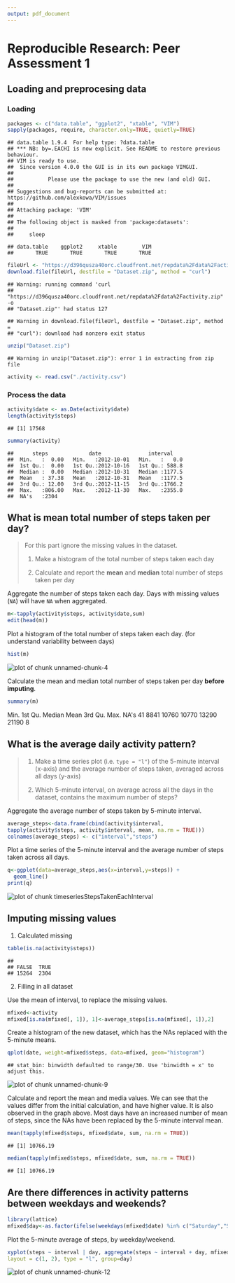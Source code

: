```yaml
---
output: pdf_document
---
```

# Reproducible Research: Peer Assessment 1


## Loading and preprocesing data

### Loading


```r
packages <- c("data.table", "ggplot2", "xtable", "VIM")
sapply(packages, require, character.only=TRUE, quietly=TRUE)
```

```
## data.table 1.9.4  For help type: ?data.table
## *** NB: by=.EACHI is now explicit. See README to restore previous behaviour.
## VIM is ready to use. 
##  Since version 4.0.0 the GUI is in its own package VIMGUI.
## 
##           Please use the package to use the new (and old) GUI.
## 
## Suggestions and bug-reports can be submitted at: https://github.com/alexkowa/VIM/issues
## 
## Attaching package: 'VIM'
## 
## The following object is masked from 'package:datasets':
## 
##     sleep
```

```
## data.table    ggplot2     xtable        VIM 
##       TRUE       TRUE       TRUE       TRUE
```

```r
fileUrl <- "https://d396qusza40orc.cloudfront.net/repdata%2Fdata%2Factivity.zip"
download.file(fileUrl, destfile = "Dataset.zip", method = "curl")
```

```
## Warning: running command 'curl
## "https://d396qusza40orc.cloudfront.net/repdata%2Fdata%2Factivity.zip" -o
## "Dataset.zip"' had status 127
```

```
## Warning in download.file(fileUrl, destfile = "Dataset.zip", method =
## "curl"): download had nonzero exit status
```

```r
unzip("Dataset.zip")
```

```
## Warning in unzip("Dataset.zip"): error 1 in extracting from zip file
```

```r
activity <- read.csv("./activity.csv")
```

### Process  the data


```r
activity$date <- as.Date(activity$date)
length(activity$steps)
```

```
## [1] 17568
```

```r
summary(activity)
```

```
##      steps             date               interval     
##  Min.   :  0.00   Min.   :2012-10-01   Min.   :   0.0  
##  1st Qu.:  0.00   1st Qu.:2012-10-16   1st Qu.: 588.8  
##  Median :  0.00   Median :2012-10-31   Median :1177.5  
##  Mean   : 37.38   Mean   :2012-10-31   Mean   :1177.5  
##  3rd Qu.: 12.00   3rd Qu.:2012-11-15   3rd Qu.:1766.2  
##  Max.   :806.00   Max.   :2012-11-30   Max.   :2355.0  
##  NA's   :2304
```


## What is mean total number of steps taken per day?

> For this part ignore the missing values in
> the dataset.
>
> 1. Make a histogram of the total number of steps taken each day
>
> 2. Calculate and report the **mean** and **median** total number of steps taken per day

Aggregate the number of steps taken each day.
Days with missing values (`NA`) will have `NA` when aggregated.


```r
m<-tapply(activity$steps, activity$date,sum)
edit(head(m))
```

Plot a histogram of the total number of steps taken each day. (for understand variability between days)


```r
hist(m)
```

![plot of chunk unnamed-chunk-4](figure/unnamed-chunk-4-1.png) 

Calculate the mean and median total number of steps taken per day **before imputing**.


```r
summary(m)
```

   Min. 1st Qu.  Median    Mean 3rd Qu.    Max.    NA's 
     41    8841   10760   10770   13290   21190       8 



## What is the average daily activity pattern?

> 1. Make a time series plot (i.e. `type = "l"`) of the 5-minute interval (x-axis) and the average number of steps taken, averaged across all days (y-axis)
>
> 2. Which 5-minute interval, on average across all the days in the dataset, contains the maximum number of steps?

Aggregate the average number of steps taken by 5-minute interval.


```r
average_steps<-data.frame(cbind(activity$interval,
tapply(activity$steps, activity$interval, mean, na.rm = TRUE)))
colnames(average_steps) <- c("interval","steps")
```

Plot a time series of the 5-minute interval and the average number of steps taken across all days.


```r
q<-ggplot(data=average_steps,aes(x=interval,y=steps)) +
  geom_line()
print(q)
```

![plot of chunk timeseriesStepsTakenEachInterval](figure/timeseriesStepsTakenEachInterval-1.png) 


## Imputing missing values

1. Calculated missing


```r
table(is.na(activity$steps))
```

```
## 
## FALSE  TRUE 
## 15264  2304
```

2. Filling in all dataset

Use the mean of interval, to replace the missing values.


```r
mfixed<-activity
mfixed[is.na(mfixed[, 1]), 1]<-average_steps[is.na(mfixed[, 1]),2]
```

Create a histogram of the new dataset, which has the NAs replaced with the 5-minute means.


```r
qplot(date, weight=mfixed$steps, data=mfixed, geom="histogram")
```

```
## stat_bin: binwidth defaulted to range/30. Use 'binwidth = x' to adjust this.
```

![plot of chunk unnamed-chunk-9](figure/unnamed-chunk-9-1.png) 

Calculate and report the mean and media values. We can see that the values differ from the initial calculation, and have higher value. It is also observed in the graph above. Most days have an increased number of mean of steps, since the NAs have been replaced by the 5-minute interval mean.


```r
mean(tapply(mfixed$steps, mfixed$date, sum, na.rm = TRUE))
```

```
## [1] 10766.19
```

```r
median(tapply(mfixed$steps, mfixed$date, sum, na.rm = TRUE))
```

```
## [1] 10766.19
```

## Are there differences in activity patterns between weekdays and weekends?


```r
library(lattice)
mfixed$day<-as.factor(ifelse(weekdays(mfixed$date) %in% c("Saturday","Sunday"),"Weekend","Weekday"))
```
Plot the 5-minute average of steps, by weekday/weekend.

```r
xyplot(steps ~ interval | day, aggregate(steps ~ interval + day, mfixed, FUN = mean), 
layout = c(1, 2), type = "l", group=day)
```

![plot of chunk unnamed-chunk-12](figure/unnamed-chunk-12-1.png) 

